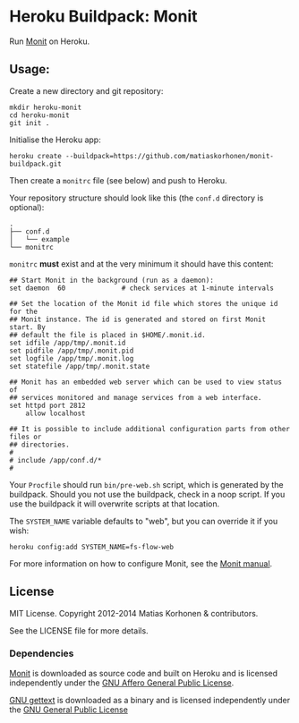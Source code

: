 # Heroku Buildpack: Monit

Run [Monit](http://mmonit.com/monit/) on Heroku.

## Usage:

Create a new directory and git repository:

    mkdir heroku-monit
    cd heroku-monit
    git init .

Initialise the Heroku app:

    heroku create --buildpack=https://github.com/matiaskorhonen/monit-buildpack.git

Then create a `monitrc` file (see below) and push to Heroku.

Your repository structure should look like this (the `conf.d` directory is optional):

    .
    ├── conf.d
    │   └── example
    └── monitrc

`monitrc` **must** exist and at the very minimum it should have this content:

    ## Start Monit in the background (run as a daemon):
    set daemon  60              # check services at 1-minute intervals

    ## Set the location of the Monit id file which stores the unique id for the
    ## Monit instance. The id is generated and stored on first Monit start. By
    ## default the file is placed in $HOME/.monit.id.
    set idfile /app/tmp/.monit.id
    set pidfile /app/tmp/.monit.pid
    set logfile /app/tmp/.monit.log
    set statefile /app/tmp/.monit.state

    ## Monit has an embedded web server which can be used to view status of
    ## services monitored and manage services from a web interface.
    set httpd port 2812
        allow localhost

    ## It is possible to include additional configuration parts from other files or
    ## directories.
    #
    # include /app/conf.d/*
    #


Your `Procfile` should run `bin/pre-web.sh` script, which is generated by the buildpack. Should you not use the buildpack, check in a noop script. If you use the buildpack it will overwrite scripts at that location.


The `SYSTEM_NAME` variable defaults to "web", but you can override it if you wish:

    heroku config:add SYSTEM_NAME=fs-flow-web


For more information on how to configure Monit, see the [Monit manual][man].

[man]: http://mmonit.com/monit/documentation/monit.html

## License

MIT License. Copyright 2012-2014 Matias Korhonen & contributors.

See the LICENSE file for more details.

### Dependencies

[Monit][monit] is downloaded as source code and built on Heroku and is licensed independently under the [GNU Affero General Public License][affero].

[GNU gettext][gettext] is downloaded as a binary and is licensed independently under the [GNU General Public License][gpl]

[monit]: http://mmonit.com/monit/
[gettext]: http://www.gnu.org/software/gettext/
[gpl]: http://www.gnu.org/licenses/gpl.html
[affero]: http://www.gnu.org/licenses/agpl.html
